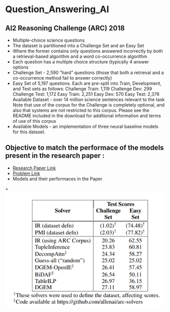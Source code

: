 # Question_Answering_AI
## AI2 Reasoning Challenge (ARC) 2018 

+ Multiple-choice science questions
+ The dataset is partitioned into a Challenge Set and an Easy Set 
+ Where the former contains only questions answered incorrectly by both a retrieval-based algorithm and a word co-occurrence algorithm 
+ Each question has a multiple choice structure (typically 4 answer options 
+ Challenge Set  - 2,590 “hard” questions (those that both a retrieval and a co-occurrence method fail to answer correctly)  
+ Easy Set of 5,197 questions. Each are pre-split into Train, Development, and Test sets as follows: Challenge Train: 1,119 Challenge Dev: 299 Challenge Test: 1,172 Easy Train: 2,251 Easy Dev: 570 Easy Test: 2,376 Available Dataset - over 14 million science sentences relevant to the task Note that use of the corpus for the Challenge is completely optional, and also that systems are not restricted to this corpus. Please see the README included in the download for additional information and terms of use of this corpus 
+ Available Models - an implementation of three neural baseline models for this dataset.


## Objective to match the performace of the models present in the research paper : 
+ [Research Paper Link](https://arxiv.org/pdf/1803.05457.pdf)
+ [Problem Link](https://allenai.org/data/arc)
+ Models and their performaces in the Paper

+![alt text](ResearchPaper_model_performance.PNG "Logo Title Text 1")

